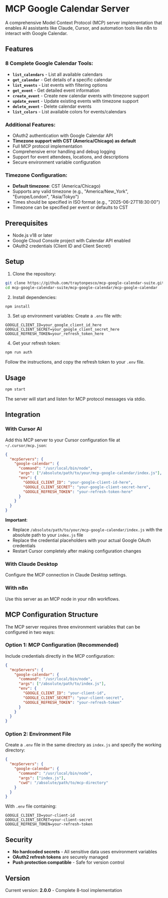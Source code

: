 # MCP Google Calendar Server

A comprehensive Model Context Protocol (MCP) server implementation that enables AI assistants like Claude, Cursor, and automation tools like n8n to interact with Google Calendar.

## Features

### 8 Complete Google Calendar Tools:
- **`list_calendars`** - List all available calendars
- **`get_calendar`** - Get details of a specific calendar  
- **`list_events`** - List events with filtering options
- **`get_event`** - Get detailed event information
- **`create_event`** - Create new calendar events with timezone support
- **`update_event`** - Update existing events with timezone support
- **`delete_event`** - Delete calendar events
- **`list_colors`** - List available colors for events/calendars

### Additional Features:
- OAuth2 authentication with Google Calendar API
- **Timezone support with CST (America/Chicago) as default**
- Full MCP protocol implementation
- Comprehensive error handling and debug logging
- Support for event attendees, locations, and descriptions
- Secure environment variable configuration

### Timezone Configuration:
- **Default timezone**: CST (America/Chicago)
- Supports any valid timezone (e.g., "America/New_York", "Europe/London", "Asia/Tokyo")
- Times should be specified in ISO format (e.g., "2025-06-27T18:30:00")
- Timezone can be specified per event or defaults to CST

## Prerequisites

- Node.js v18 or later
- Google Cloud Console project with Calendar API enabled
- OAuth2 credentials (Client ID and Client Secret)

## Setup

1. Clone the repository:
```bash
git clone https://github.com/traytonpesco/mcp-google-calendar-suite.git
cd mcp-google-calendar-suite/mcp-google-calendar/mcp-google-calendar
```

2. Install dependencies:
```bash
npm install
```

3. Set up environment variables:
Create a `.env` file with:
```env
GOOGLE_CLIENT_ID=your_google_client_id_here
GOOGLE_CLIENT_SECRET=your_google_client_secret_here
GOOGLE_REFRESH_TOKEN=your_refresh_token_here
```

4. Get your refresh token:
```bash
npm run auth
```
Follow the instructions, and copy the refresh token to your `.env` file.

## Usage

```bash
npm start
```

The server will start and listen for MCP protocol messages via stdio.

## Integration

### With Cursor AI

Add this MCP server to your Cursor configuration file at `~/.cursor/mcp.json`:

```json
{
  "mcpServers": {
    "google-calendar": {
      "command": "/usr/local/bin/node", 
      "args": ["/absolute/path/to/your/mcp-google-calendar/index.js"],
      "env": {
        "GOOGLE_CLIENT_ID": "your-google-client-id-here",
        "GOOGLE_CLIENT_SECRET": "your-google-client-secret-here",
        "GOOGLE_REFRESH_TOKEN": "your-refresh-token-here"
      }
    }
  }
}
```

**Important**: 
- Replace `/absolute/path/to/your/mcp-google-calendar/index.js` with the absolute path to your `index.js` file
- Replace the credential placeholders with your actual Google OAuth credentials
- Restart Cursor completely after making configuration changes

### With Claude Desktop
Configure the MCP connection in Claude Desktop settings.

### With n8n
Use this server as an MCP node in your n8n workflows.

## MCP Configuration Structure

The MCP server requires three environment variables that can be configured in two ways:

### Option 1: MCP Configuration (Recommended)
Include credentials directly in the MCP configuration:

```json
{
  "mcpServers": {
    "google-calendar": {
      "command": "/usr/local/bin/node",
      "args": ["/absolute/path/to/index.js"],
      "env": {
        "GOOGLE_CLIENT_ID": "your-client-id",
        "GOOGLE_CLIENT_SECRET": "your-client-secret",
        "GOOGLE_REFRESH_TOKEN": "your-refresh-token"
      }
    }
  }
}
```

### Option 2: Environment File
Create a `.env` file in the same directory as `index.js` and specify the working directory:

```json
{
  "mcpServers": {
    "google-calendar": {
      "command": "/usr/local/bin/node",
      "args": ["index.js"],
      "cwd": "/absolute/path/to/mcp-directory"
    }
  }
}
```

With `.env` file containing:
```env
GOOGLE_CLIENT_ID=your-client-id
GOOGLE_CLIENT_SECRET=your-client-secret
GOOGLE_REFRESH_TOKEN=your-refresh-token
```

## Security

- **No hardcoded secrets** - All sensitive data uses environment variables
- **OAuth2 refresh tokens** are securely managed
- **Push protection compatible** - Safe for version control

## Version

Current version: **2.0.0** - Complete 8-tool implementation
